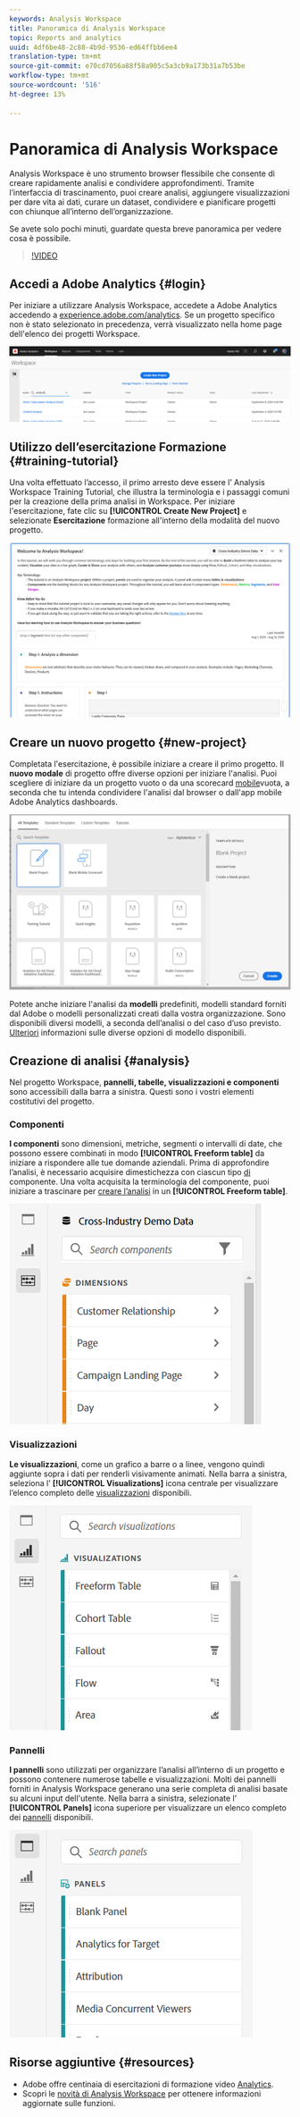 ```yaml
---
keywords: Analysis Workspace
title: Panoramica di Analysis Workspace
topic: Reports and analytics
uuid: 4df6be48-2c88-4b9d-9536-ed64ffbb6ee4
translation-type: tm+mt
source-git-commit: e70cd7056a88f58a905c5a3cb9a173b31a7b53be
workflow-type: tm+mt
source-wordcount: '516'
ht-degree: 13%

---
```



# Panoramica di Analysis Workspace

 Analysis Workspace è uno strumento browser flessibile che consente di creare rapidamente analisi e condividere approfondimenti. Tramite l’interfaccia di trascinamento, puoi creare analisi, aggiungere visualizzazioni per dare vita ai dati, curare un dataset, condividere e pianificare progetti con chiunque all’interno dell’organizzazione.

Se avete solo pochi minuti, guardate questa breve panoramica per vedere cosa è possibile.

>[!VIDEO](https://video.tv.adobe.com/v/26266/?quality=12)

## Accedi a Adobe Analytics {#login}

Per iniziare a utilizzare  Analysis Workspace, accedete a  Adobe Analytics accedendo a [experience.adobe.com/analytics](http://experience.adobe.com/analytics). Se un progetto specifico non è stato selezionato in precedenza, verrà visualizzato nella home page dell&#39;elenco dei progetti Workspace.

![](assets/login-analytics.png)

## Utilizzo dell’esercitazione Formazione {#training-tutorial}

Una volta effettuato l’accesso, il primo arresto deve essere l’ Analysis Workspace Training Tutorial, che illustra la terminologia e i passaggi comuni per la creazione della prima analisi in Workspace. Per iniziare l&#39;esercitazione, fate clic su **[!UICONTROL Create New Project]** e selezionate **Esercitazione** formazione all&#39;interno della modalità del nuovo progetto.

![](assets/training-tutorial.png)

## Creare un nuovo progetto {#new-project}

Completata l&#39;esercitazione, è possibile iniziare a creare il primo progetto. Il **nuovo modale** di progetto offre diverse opzioni per iniziare l&#39;analisi. Puoi scegliere di iniziare da un progetto vuoto o da una scorecard [mobile](https://docs.adobe.com/content/help/it-IT/analytics/analyze/mobapp/curator.html)vuota, a seconda che tu intenda condividere l&#39;analisi dal browser o dall&#39;app mobile  Adobe Analytics dashboards.

![](assets/create-new-project.png)

Potete anche iniziare l&#39;analisi da **modelli** predefiniti,  modelli standard forniti dal Adobe o modelli personalizzati creati dalla vostra organizzazione. Sono disponibili diversi modelli, a seconda dell’analisi o del caso d’uso previsto. [Ulteriori](https://docs.adobe.com/content/help/it-IT/analytics/analyze/analysis-workspace/build-workspace-project/starter-projects.html) informazioni sulle diverse opzioni di modello disponibili.

## Creazione di analisi {#analysis}

Nel progetto Workspace, **pannelli, tabelle, visualizzazioni e componenti** sono accessibili dalla barra a sinistra. Questi sono i vostri elementi costitutivi del progetto.

### Componenti

**I componenti** sono dimensioni, metriche, segmenti o intervalli di date, che possono essere combinati in modo **[!UICONTROL Freeform table]** da iniziare a rispondere alle tue domande aziendali. Prima di approfondire l’analisi, è necessario acquisire dimestichezza con ciascun tipo [di](/help/analyze/analysis-workspace/components/analysis-workspace-components.md) componente. Una volta acquisita la terminologia del componente, puoi iniziare a trascinare per [creare l’analisi](https://docs.adobe.com/content/help/en/analytics/analyze/analysis-workspace/build-workspace-project/t-freeform-project.html) in un **[!UICONTROL Freeform table]**.

![](assets/build-components.png)

### Visualizzazioni

**Le visualizzazioni**, come un grafico a barre o a linee, vengono quindi aggiunte sopra i dati per renderli visivamente animati. Nella barra a sinistra, seleziona l’ **[!UICONTROL Visualizations]** icona centrale per visualizzare l’elenco completo delle [visualizzazioni](https://docs.adobe.com/content/help/it-IT/analytics/analyze/analysis-workspace/visualizations/freeform-analysis-visualizations.html) disponibili.

![](assets/build-visualizations.png)

### Pannelli

**I pannelli** sono utilizzati per organizzare l’analisi all’interno di un progetto e possono contenere numerose tabelle e visualizzazioni. Molti dei pannelli forniti in  Analysis Workspace generano una serie completa di analisi basate su alcuni input dell&#39;utente. Nella barra a sinistra, selezionate l’ **[!UICONTROL Panels]** icona superiore per visualizzare un elenco completo dei [pannelli](https://docs.adobe.com/content/help/en/analytics/analyze/analysis-workspace/panels/panels.html) disponibili.

![](assets/build-panels.png)

## Risorse aggiuntive {#resources}

*  Adobe offre centinaia di esercitazioni di formazione video [Analytics](https://docs.adobe.com/content/help/en/analytics-learn/tutorials/overview.html).
* Scopri le [novità di Analysis Workspace](/help/analyze/analysis-workspace/new-features-in-analysis-workspace.md) per ottenere informazioni aggiornate sulle funzioni.
